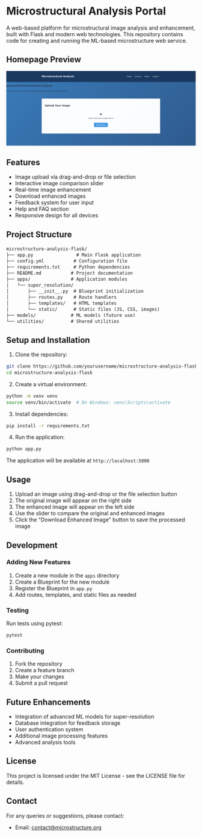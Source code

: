 # Microstructural Analysis Portal

A web-based platform for microstructural image analysis and enhancement, built with Flask and modern web technologies. This repository contains code for creating and running the ML-based microstructure web service.


## Homepage Preview

<img src='resources/homepage.PNG' alt="Microstructural Analysis Homepage" width="800">


## Features

- Image upload via drag-and-drop or file selection
- Interactive image comparison slider
- Real-time image enhancement
- Download enhanced images
- Feedback system for user input
- Help and FAQ section
- Responsive design for all devices

## Project Structure

```
microstructure-analysis-flask/
├── app.py                # Main Flask application
├── config.yml           # Configuration file
├── requirements.txt     # Python dependencies
├── README.md           # Project documentation
├── apps/               # Application modules
│   └── super_resolution/
│       ├── __init__.py  # Blueprint initialization
│       ├── routes.py    # Route handlers
│       ├── templates/   # HTML templates
│       └── static/      # Static files (JS, CSS, images)
├── models/             # ML models (future use)
└── utilities/          # Shared utilities
```

## Setup and Installation

1. Clone the repository:
```bash
git clone https://github.com/yourusername/microstructure-analysis-flask.git
cd microstructure-analysis-flask
```

2. Create a virtual environment:
```bash
python -m venv venv
source venv/bin/activate  # On Windows: venv\Scripts\activate
```

3. Install dependencies:
```bash
pip install -r requirements.txt
```

4. Run the application:
```bash
python app.py
```

The application will be available at `http://localhost:5000`

## Usage

1. Upload an image using drag-and-drop or the file selection button
2. The original image will appear on the right side
3. The enhanced image will appear on the left side
4. Use the slider to compare the original and enhanced images
5. Click the "Download Enhanced Image" button to save the processed image

## Development

### Adding New Features

1. Create a new module in the `apps` directory
2. Create a Blueprint for the new module
3. Register the Blueprint in `app.py`
4. Add routes, templates, and static files as needed

### Testing

Run tests using pytest:
```bash
pytest
```

### Contributing

1. Fork the repository
2. Create a feature branch
3. Make your changes
4. Submit a pull request

## Future Enhancements

- Integration of advanced ML models for super-resolution
- Database integration for feedback storage
- User authentication system
- Additional image processing features
- Advanced analysis tools

## License

This project is licensed under the MIT License - see the LICENSE file for details.

## Contact

For any queries or suggestions, please contact:
- Email: contact@microstructure.org
